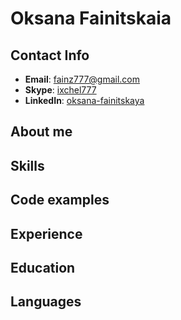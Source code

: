 # Oksana Fainitskaia

## Contact Info
* **Email**: [fainz777@gmail.com](mailto:fainz777@gmail.com)
* **Skype**: [ixchel777](skype:ixchel777?call)
* **LinkedIn**: [oksana-fainitskaya](https://ru.linkedin.com/pub/oksana-fainitskaya/58/360/136)

## About me


## Skills


## Code examples


## Experience


## Education


## Languages
